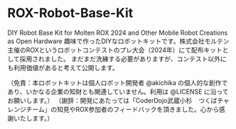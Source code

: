 # ROX-Robot-Base-Kit
DIY Robot Base Kit for Molten ROX 2024 and Other Mobile Robot Creations as Open Hardware
趣味で作ったDIYなロボットキットです。株式会社モルテン主催のROXというロボットコンテストのプレ大会（2024年）にて配布キットとして採用されました。
まだまだ洗練する必要がありますが、コンテスト以外にも利用価値があると考えて公開します。

（免責：本ロボットキットは個人ロボット開発者 @akichika の個人的な創作であり、いかなる企業の知財とも関連していません。利用は @LICENSE に沿ってお願いします。）
（謝辞：開発にあたっては「CoderDojo武蔵小杉　つくばチャレンジチーム」の知見やROX参加者のフィードバックを頂きました。心から感謝いたします。）
